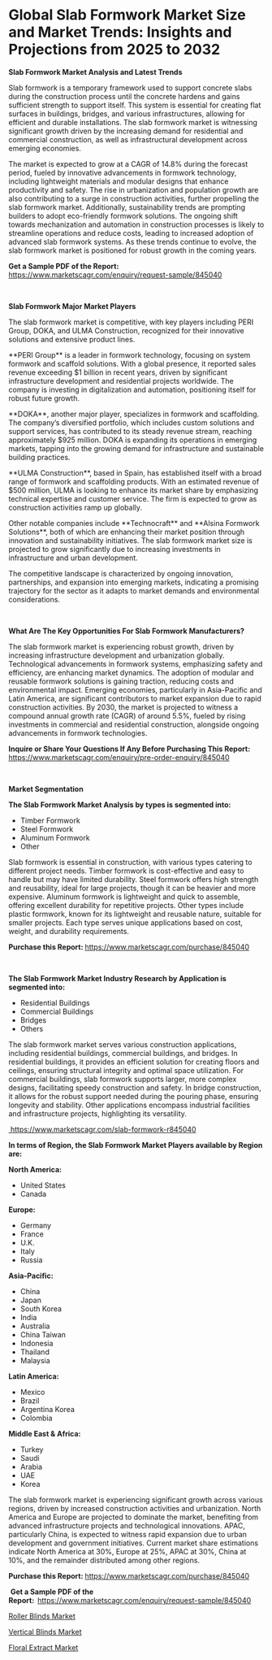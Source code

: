 <p><h1>Global Slab Formwork Market Size and Market Trends: Insights and Projections from 2025 to 2032</h1></p><p><strong>Slab Formwork Market Analysis and Latest Trends</strong></p>
<p><p>Slab formwork is a temporary framework used to support concrete slabs during the construction process until the concrete hardens and gains sufficient strength to support itself. This system is essential for creating flat surfaces in buildings, bridges, and various infrastructures, allowing for efficient and durable installations. The slab formwork market is witnessing significant growth driven by the increasing demand for residential and commercial construction, as well as infrastructural development across emerging economies.</p><p>The market is expected to grow at a CAGR of 14.8% during the forecast period, fueled by innovative advancements in formwork technology, including lightweight materials and modular designs that enhance productivity and safety. The rise in urbanization and population growth are also contributing to a surge in construction activities, further propelling the slab formwork market. Additionally, sustainability trends are prompting builders to adopt eco-friendly formwork solutions. The ongoing shift towards mechanization and automation in construction processes is likely to streamline operations and reduce costs, leading to increased adoption of advanced slab formwork systems. As these trends continue to evolve, the slab formwork market is positioned for robust growth in the coming years.</p></p>
<p><strong>Get a Sample PDF of the Report:&nbsp;</strong> <a href="https://www.marketscagr.com/enquiry/request-sample/845040?utm_campaign=2114&utm_medium=2&utm_source=Github&utm_content=ia&utm_term=01042025&utm_id=slab-formwork">https://www.marketscagr.com/enquiry/request-sample/845040</a></p>
<p>&nbsp;</p>
<p><strong>Slab Formwork Major Market Players</strong></p>
<p><p>The slab formwork market is competitive, with key players including PERI Group, DOKA, and ULMA Construction, recognized for their innovative solutions and extensive product lines. </p><p>**PERI Group** is a leader in formwork technology, focusing on system formwork and scaffold solutions. With a global presence, it reported sales revenue exceeding $1 billion in recent years, driven by significant infrastructure development and residential projects worldwide. The company is investing in digitalization and automation, positioning itself for robust future growth.</p><p>**DOKA**, another major player, specializes in formwork and scaffolding. The company’s diversified portfolio, which includes custom solutions and support services, has contributed to its steady revenue stream, reaching approximately $925 million. DOKA is expanding its operations in emerging markets, tapping into the growing demand for infrastructure and sustainable building practices.</p><p>**ULMA Construction**, based in Spain, has established itself with a broad range of formwork and scaffolding products. With an estimated revenue of $500 million, ULMA is looking to enhance its market share by emphasizing technical expertise and customer service. The firm is expected to grow as construction activities ramp up globally.</p><p>Other notable companies include **Technocraft** and **Alsina Formwork Solutions**, both of which are enhancing their market position through innovation and sustainability initiatives. The slab formwork market size is projected to grow significantly due to increasing investments in infrastructure and urban development. </p><p>The competitive landscape is characterized by ongoing innovation, partnerships, and expansion into emerging markets, indicating a promising trajectory for the sector as it adapts to market demands and environmental considerations.</p></p>
<p>&nbsp;</p>
<p><strong>What Are The Key Opportunities For Slab Formwork Manufacturers?</strong></p>
<p><p>The slab formwork market is experiencing robust growth, driven by increasing infrastructure development and urbanization globally. Technological advancements in formwork systems, emphasizing safety and efficiency, are enhancing market dynamics. The adoption of modular and reusable formwork solutions is gaining traction, reducing costs and environmental impact. Emerging economies, particularly in Asia-Pacific and Latin America, are significant contributors to market expansion due to rapid construction activities. By 2030, the market is projected to witness a compound annual growth rate (CAGR) of around 5.5%, fueled by rising investments in commercial and residential construction, alongside ongoing advancements in formwork technologies.</p></p>
<p><strong>Inquire or Share Your Questions If Any Before Purchasing This Report:</strong> <a href="https://www.marketscagr.com/enquiry/pre-order-enquiry/845040?utm_campaign=2114&utm_medium=2&utm_source=Github&utm_content=ia&utm_term=01042025&utm_id=slab-formwork">https://www.marketscagr.com/enquiry/pre-order-enquiry/845040</a></p>
<p>&nbsp;</p>
<p><strong>Market Segmentation</strong></p>
<p><strong>The Slab Formwork Market Analysis by types is segmented into:</strong></p>
<p><ul><li>Timber Formwork</li><li>Steel Formwork</li><li>Aluminum Formwork</li><li>Other</li></ul></p>
<p><p>Slab formwork is essential in construction, with various types catering to different project needs. Timber formwork is cost-effective and easy to handle but may have limited durability. Steel formwork offers high strength and reusability, ideal for large projects, though it can be heavier and more expensive. Aluminum formwork is lightweight and quick to assemble, offering excellent durability for repetitive projects. Other types include plastic formwork, known for its lightweight and reusable nature, suitable for smaller projects. Each type serves unique applications based on cost, weight, and durability requirements.</p></p>
<p><strong>Purchase this Report:&nbsp;</strong><a href="https://www.marketscagr.com/purchase/845040?utm_campaign=2114&utm_medium=2&utm_source=Github&utm_content=ia&utm_term=01042025&utm_id=slab-formwork">https://www.marketscagr.com/purchase/845040</a></p>
<p>&nbsp;</p>
<p><strong>The Slab Formwork Market Industry Research by Application is segmented into:</strong></p>
<p><ul><li>Residential Buildings</li><li>Commercial Buildings</li><li>Bridges</li><li>Others</li></ul></p>
<p><p>The slab formwork market serves various construction applications, including residential buildings, commercial buildings, and bridges. In residential buildings, it provides an efficient solution for creating floors and ceilings, ensuring structural integrity and optimal space utilization. For commercial buildings, slab formwork supports larger, more complex designs, facilitating speedy construction and safety. In bridge construction, it allows for the robust support needed during the pouring phase, ensuring longevity and stability. Other applications encompass industrial facilities and infrastructure projects, highlighting its versatility.</p></p>
<p><a href="https://www.marketscagr.com/slab-formwork-r845040?utm_campaign=2114&utm_medium=2&utm_source=Github&utm_content=ia&utm_term=01042025&utm_id=slab-formwork">&nbsp;https://www.marketscagr.com/slab-formwork-r845040</a></p>
<p><strong>In terms of Region, the Slab Formwork Market Players available by Region are:</strong></p>
<p>
    <p> <strong> North America: </strong>
        <ul>
            <li>United States</li>
            <li>Canada</li>
        </ul>
        </p> 
    <p> <strong> Europe: </strong>
        <ul>
            <li>Germany</li>
            <li>France</li>
            <li>U.K.</li>
            <li>Italy</li>
            <li>Russia</li>
        </ul>
        </p> 
    <p> <strong> Asia-Pacific: </strong>
        <ul>
            <li>China</li>
            <li>Japan</li>
            <li>South Korea</li>
            <li>India</li>
            <li>Australia</li>
            <li>China Taiwan</li>
            <li>Indonesia</li>
            <li>Thailand</li>
            <li>Malaysia</li>
        </ul>
        </p> 
    <p> <strong> Latin America: </strong>
        <ul>
            <li>Mexico</li>
            <li>Brazil</li>
            <li>Argentina Korea</li>
            <li>Colombia</li>
        </ul>
        </p> 
    <p> <strong> Middle East & Africa: </strong>
        <ul>
            <li>Turkey</li>
            <li>Saudi</li>
            <li>Arabia</li>
            <li>UAE</li>
            <li>Korea</li>
        </ul>
    </p>
    </p>
<p><p>The slab formwork market is experiencing significant growth across various regions, driven by increased construction activities and urbanization. North America and Europe are projected to dominate the market, benefiting from advanced infrastructure projects and technological innovations. APAC, particularly China, is expected to witness rapid expansion due to urban development and government initiatives. Current market share estimations indicate North America at 30%, Europe at 25%, APAC at 30%, China at 10%, and the remainder distributed among other regions.</p></p>
<p><strong>Purchase this Report: </strong><a href="https://www.marketscagr.com/purchase/845040?utm_campaign=2114&utm_medium=2&utm_source=Github&utm_content=ia&utm_term=01042025&utm_id=slab-formwork">https://www.marketscagr.com/purchase/845040</a></p>
<p>&nbsp;<strong>Get a Sample PDF of the Report:&nbsp;&nbsp;</strong><a href="https://www.marketscagr.com/enquiry/request-sample/845040?utm_campaign=2114&utm_medium=2&utm_source=Github&utm_content=ia&utm_term=01042025&utm_id=slab-formwork">https://www.marketscagr.com/enquiry/request-sample/845040</a></p>
<p><strong></strong></p>
<p><p><a href="https://github.com/pizolina/Market-Research-Report-List-7/blob/main/roller-blinds-market.md?utm_campaign=2114&utm_medium=2&utm_source=Github&utm_content=ia&utm_term=01042025&utm_id=slab-formwork">Roller Blinds Market</a></p><p><a href="https://github.com/tamvrosiya/Market-Research-Report-List-6/blob/main/vertical-blinds-market.md?utm_campaign=2114&utm_medium=2&utm_source=Github&utm_content=ia&utm_term=01042025&utm_id=slab-formwork">Vertical Blinds Market</a></p><p><a href="https://github.com/sionepeppess/Market-Research-Report-List-1/blob/main/floral-extract-market.md?utm_campaign=2114&utm_medium=2&utm_source=Github&utm_content=ia&utm_term=01042025&utm_id=slab-formwork">Floral Extract Market</a></p></p>